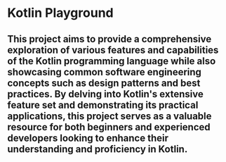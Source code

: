 # Kotlin Playground

## This project aims to provide a comprehensive exploration of various features and capabilities of the Kotlin programming language while also showcasing common software engineering concepts such as design patterns and best practices. By delving into Kotlin's extensive feature set and demonstrating its practical applications, this project serves as a valuable resource for both beginners and experienced developers looking to enhance their understanding and proficiency in Kotlin.
 

